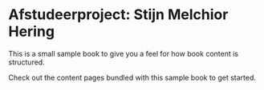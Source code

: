 Afstudeerproject: Stijn Melchior Hering
============================

This is a small sample book to give you a feel for how book content is
structured.

Check out the content pages bundled with this sample book to get started.

